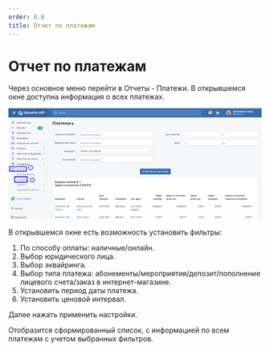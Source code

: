 ```yaml
---
order: 0.8
title: Отчет по платежам
---
```


# Отчет по платежам

Через основное меню перейти в Отчеты -  Платежи. В открывшемся окне доступна информация о всех платежах.

![](<../.gitbook/assets/image (1) (1) (1) (1) (1) (1) (1) (1) (1) (1).png>)

В открывшемся окне есть возможность установить фильтры:

1. По способу оплаты: наличные/онлайн.
2. Выбор юридического лица.
3. Выбор эквайринга.
4. Выбор типа платежа: абонементы/мероприятия/депозит/пополнение лицевого счета/заказ в интернет-магазине.
5. Установить период даты платежа.
6. Установить ценовой интервал.

Далее нажать применить настройки.

Отобразится сформированный список, с информацией по всем платежам с учетом выбранных фильтров.